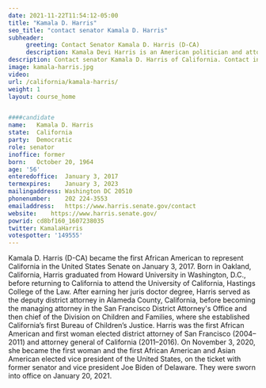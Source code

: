 ```yaml
---
date: 2021-11-22T11:54:12-05:00
title: "Kamala D. Harris"
seo_title: "contact senator Kamala D. Harris"
subheader:
     greeting: Contact Senator Kamala D. Harris (D-CA)
     description: Kamala Devi Harris is an American politician and attorney, the junior United States senator from California, and the vice president-elect of the United States.
description: Contact senator Kamala D. Harris of California. Contact information for Kamala D. Harris includes email address, phone number, and mailing address.
image: kamala-harris.jpg
video: 
url: /california/kamala-harris/
weight: 1
layout: course_home


####candidate
name:	Kamala D. Harris
state:	California
party:	Democratic
role: senator
inoffice: former
born:	October 20, 1964
age: '56'
enteredoffice:	January 3, 2017
termexpires:	January 3, 2023 
mailingaddress: Washington DC 20510
phonenumber:	202 224-3553
emailaddress:	https://www.harris.senate.gov/contact
website:	https://www.harris.senate.gov/
powrid: cd8bf160_1607238035
twitter: KamalaHarris
votespotter: '149555'
---
```

Kamala D. Harris (D-CA) became the first African American to represent California in the United States Senate on January 3, 2017. Born in Oakland, California, Harris graduated from Howard University in Washington, D.C., before returning to California to attend the University of California, Hastings College of the Law. After earning her juris doctor degree, Harris served as the deputy district attorney in Alameda County, California, before becoming the managing attorney in the San Francisco District Attorney's Office and then chief of the Division on Children and Families, where she established California’s first Bureau of Children’s Justice. Harris was the first African American and first woman elected district attorney of San Francisco (2004–2011) and attorney general of California (2011–2016). On November 3, 2020, she became the first woman and the first African American and Asian American elected vice president of the United States, on the ticket with former senator and vice president Joe Biden of Delaware. They were sworn into office on January 20, 2021.